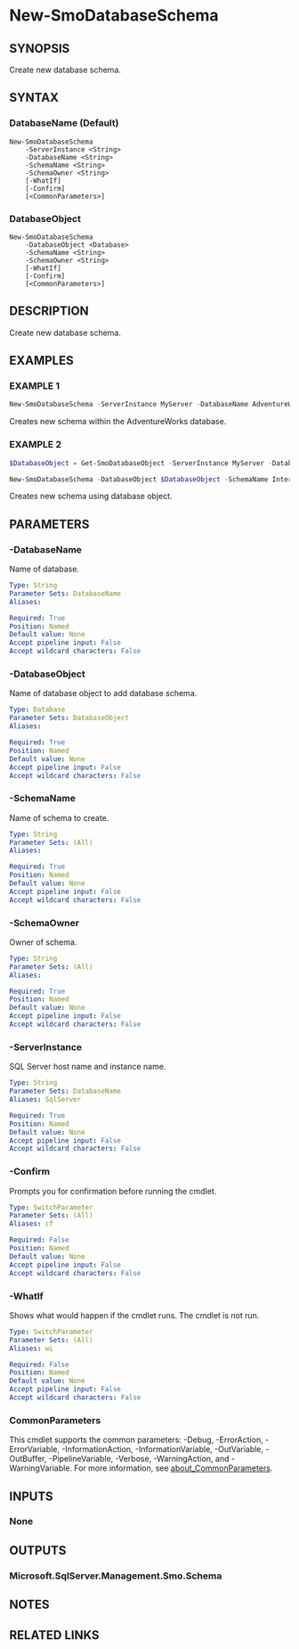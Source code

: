 ﻿---
external help file: SqlServerTools-help.xml
Module Name: SqlServerTools
online version:
schema: 2.0.0
---

# New-SmoDatabaseSchema

## SYNOPSIS
Create new database schema.

## SYNTAX

### DatabaseName (Default)
```
New-SmoDatabaseSchema
	-ServerInstance <String>
	-DatabaseName <String>
	-SchemaName <String>
	-SchemaOwner <String>
	[-WhatIf]
	[-Confirm]
	[<CommonParameters>]
```

### DatabaseObject
```
New-SmoDatabaseSchema
	-DatabaseObject <Database>
	-SchemaName <String>
	-SchemaOwner <String>
	[-WhatIf]
	[-Confirm]
	[<CommonParameters>]
```

## DESCRIPTION
Create new database schema.

## EXAMPLES

### EXAMPLE 1
```powershell
New-SmoDatabaseSchema -ServerInstance MyServer -DatabaseName AdventureWorks -SchemaName Interface -SchemaOwner dbo
```

Creates new schema within the AdventureWorks database.

### EXAMPLE 2
```powershell
$DatabaseObject = Get-SmoDatabaseObject -ServerInstance MyServer -DatabaseName AdventureWorks

New-SmoDatabaseSchema -DatabaseObject $DatabaseObject -SchemaName Interface -SchemaOwner dbo
```

Creates new schema using database object.

## PARAMETERS

### -DatabaseName
Name of database.

```yaml
Type: String
Parameter Sets: DatabaseName
Aliases:

Required: True
Position: Named
Default value: None
Accept pipeline input: False
Accept wildcard characters: False
```

### -DatabaseObject
Name of database object to add database schema.

```yaml
Type: Database
Parameter Sets: DatabaseObject
Aliases:

Required: True
Position: Named
Default value: None
Accept pipeline input: False
Accept wildcard characters: False
```

### -SchemaName
Name of schema to create.

```yaml
Type: String
Parameter Sets: (All)
Aliases:

Required: True
Position: Named
Default value: None
Accept pipeline input: False
Accept wildcard characters: False
```

### -SchemaOwner
Owner of schema.

```yaml
Type: String
Parameter Sets: (All)
Aliases:

Required: True
Position: Named
Default value: None
Accept pipeline input: False
Accept wildcard characters: False
```

### -ServerInstance
SQL Server host name and instance name.

```yaml
Type: String
Parameter Sets: DatabaseName
Aliases: SqlServer

Required: True
Position: Named
Default value: None
Accept pipeline input: False
Accept wildcard characters: False
```

### -Confirm
Prompts you for confirmation before running the cmdlet.

```yaml
Type: SwitchParameter
Parameter Sets: (All)
Aliases: cf

Required: False
Position: Named
Default value: None
Accept pipeline input: False
Accept wildcard characters: False
```

### -WhatIf
Shows what would happen if the cmdlet runs.
The cmdlet is not run.

```yaml
Type: SwitchParameter
Parameter Sets: (All)
Aliases: wi

Required: False
Position: Named
Default value: None
Accept pipeline input: False
Accept wildcard characters: False
```

### CommonParameters
This cmdlet supports the common parameters: -Debug, -ErrorAction, -ErrorVariable, -InformationAction, -InformationVariable, -OutVariable, -OutBuffer, -PipelineVariable, -Verbose, -WarningAction, and -WarningVariable. For more information, see [about_CommonParameters](http://go.microsoft.com/fwlink/?LinkID=113216).

## INPUTS

### None

## OUTPUTS

### Microsoft.SqlServer.Management.Smo.Schema

## NOTES

## RELATED LINKS
